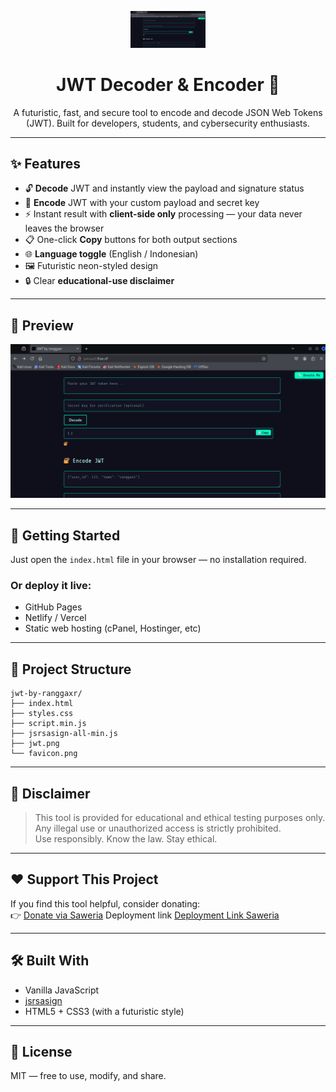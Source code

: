 <p align="center">
  <img src="jwt.png" width="120" alt="JWT Logo">
</p>

<h1 align="center">JWT Decoder & Encoder 🔐</h1>

<p align="center">
  A futuristic, fast, and secure tool to encode and decode JSON Web Tokens (JWT).  
  Built for developers, students, and cybersecurity enthusiasts.
</p>

---

## ✨ Features

- 🔓 **Decode** JWT and instantly view the payload and signature status
- 🔐 **Encode** JWT with your custom payload and secret key
- ⚡ Instant result with **client-side only** processing — your data never leaves the browser
- 📋 One-click **Copy** buttons for both output sections
- 🌐 **Language toggle** (English / Indonesian)
- 🖼️ Futuristic neon-styled design
- 🔒 Clear **educational-use disclaimer**

---

## 📸 Preview

![Preview](jwt.png)

---

## 🚀 Getting Started

Just open the `index.html` file in your browser — no installation required.

### Or deploy it live:

- GitHub Pages
- Netlify / Vercel
- Static web hosting (cPanel, Hostinger, etc)

---

## 📁 Project Structure

```
jwt-by-ranggaxr/
├── index.html
├── styles.css
├── script.min.js
├── jsrsasign-all-min.js
├── jwt.png
└── favicon.png
```

---

## 📜 Disclaimer

> This tool is provided for educational and ethical testing purposes only.  
> Any illegal use or unauthorized access is strictly prohibited.  
> Use responsibly. Know the law. Stay ethical.

---

## ❤️ Support This Project

If you find this tool helpful, consider donating:  
👉 [Donate via Saweria](https://saweria.co/ranggaxr)
Deployment link
[Deployment Link Saweria](http://jwtvault.free.nf/)

---

## 🛠 Built With

- Vanilla JavaScript
- [jsrsasign](https://github.com/kjur/jsrsasign)
- HTML5 + CSS3 (with a futuristic style)

---

## 🧠 License

MIT — free to use, modify, and share.
